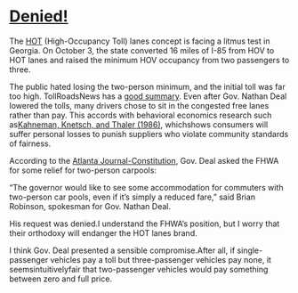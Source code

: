 # [Denied!](/2011/11/30/georgia-hot-lanes-waver-denied/)


The [HOT](http://en.wikipedia.org/wiki/High_occupancy/toll_and_express_toll_lanes) (High-Occupancy Toll) lanes concept is facing a litmus test in Georgia. On October 3, the state converted 16 miles of I-85 from HOV to HOT lanes and raised the minimum HOV occupancy from two passengers to three.

The public hated losing the two-person minimum, and the initial toll was far too high. TollRoadsNews has a [good summary](http://www.tollroadsnews.com/node/5540). Even after Gov. Nathan Deal lowered the tolls, many drivers chose to sit in the congested free lanes rather than pay. This accords with behavioral economics research such as[Kahneman, Knetsch, and Thaler (1986)](http://www.tollroadsnews.com/node/5540), whichshows consumers will suffer personal losses to punish suppliers who violate community standards of fairness.

According to the [Atlanta Journal-Constitution](http://www.ajc.com/news/georgia-politics-elections/states-hot-lane-request-1237791.html), Gov. Deal asked the FHWA for some relief for two-person carpools:

“The governor would like to see some accommodation for commuters with two-person car pools, even if it’s simply a reduced fare,” said Brian Robinson, spokesman for Gov. Nathan Deal.

His request was denied.I understand the FHWA’s position, but I worry that their orthodoxy will endanger the HOT lanes brand.

I think Gov. Deal presented a sensible compromise.After all, if single-passenger vehicles pay a toll but three-passenger vehicles pay none, it seemsintuitivelyfair that two-passenger vehicles would pay something between zero and full price.